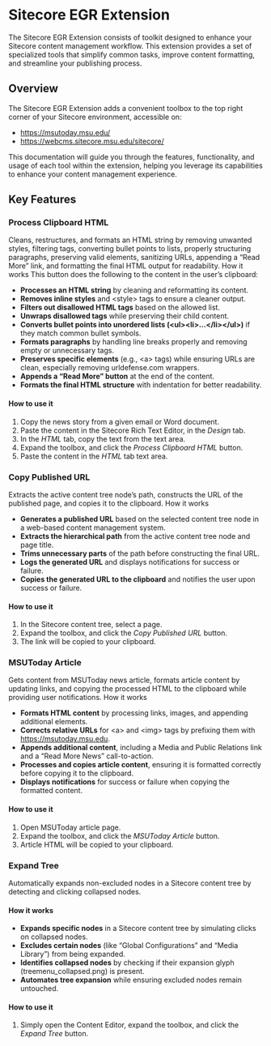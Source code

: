 # Sitecore EGR Extension

The Sitecore EGR Extension consists of toolkit designed to enhance your Sitecore content management workflow. This extension provides a set of specialized tools that simplify common tasks, improve content formatting, and streamline your publishing process.

## Overview

The Sitecore EGR Extension adds a convenient toolbox to the top right corner of your Sitecore environment, accessible on:

- https://msutoday.msu.edu/
- https://webcms.sitecore.msu.edu/sitecore/

This documentation will guide you through the features, functionality, and usage of each tool within the extension, helping you leverage its capabilities to enhance your content management experience.

## Key Features

### Process Clipboard HTML

Cleans, restructures, and formats an HTML string by removing unwanted styles, filtering tags, converting bullet points to lists, properly structuring paragraphs, preserving valid elements, sanitizing URLs, appending a “Read More” link, and formatting the final HTML output for readability.
How it works
This button does the following to the content in the user’s clipboard:

- **Processes an HTML string** by cleaning and reformatting its content.
- **Removes inline styles** and \<style> tags to ensure a cleaner output.
- **Filters out disallowed HTML tags** based on the allowed list.
- **Unwraps disallowed tags** while preserving their child content.
- **Converts bullet points into unordered lists (\<ul>\<li>...\</li>\</ul>)** if they match common bullet symbols.
- **Formats paragraphs** by handling line breaks properly and removing empty or unnecessary tags.
- **Preserves specific elements** (e.g., \<a> tags) while ensuring URLs are clean, especially removing urldefense.com wrappers.
- **Appends a “Read More” button** at the end of the content.
- **Formats the final HTML structure** with indentation for better readability.

#### How to use it

1. Copy the news story from a given email or Word document.
2. Paste the content in the Sitecore Rich Text Editor, in the _Design_ tab.
3. In the _HTML_ tab, copy the text from the text area.
4. Expand the toolbox, and click the _Process Clipboard HTML_ button.
5. Paste the content in the _HTML_ tab text area.

### Copy Published URL

Extracts the active content tree node’s path, constructs the URL of the published page, and copies it to the clipboard.
How it works

- **Generates a published URL** based on the selected content tree node in a web-based content management system.
- **Extracts the hierarchical path** from the active content tree node and page title.
- **Trims unnecessary parts** of the path before constructing the final URL.
- **Logs the generated URL** and displays notifications for success or failure.
- **Copies the generated URL to the clipboard** and notifies the user upon success or failure.

#### How to use it

1. In the Sitecore content tree, select a page.
2. Expand the toolbox, and click the _Copy Published URL_ button.
3. The link will be copied to your clipboard.

### MSUToday Article

Gets content from MSUToday news article, formats article content by updating links, and copying the processed HTML to the clipboard while providing user notifications.
How it works

- **Formats HTML content** by processing links, images, and appending additional elements.
- **Corrects relative URLs** for \<a> and \<img> tags by prefixing them with https://msutoday.msu.edu.
- **Appends additional content**, including a Media and Public Relations link and a “Read More News” call-to-action.
- **Processes and copies article content**, ensuring it is formatted correctly before copying it to the clipboard.
- **Displays notifications** for success or failure when copying the formatted content.

#### How to use it

1. Open MSUToday article page.
2. Expand the toolbox, and click the _MSUToday Article_ button.
3. Article HTML will be copied to your clipboard.

### Expand Tree

Automatically expands non-excluded nodes in a Sitecore content tree by detecting and clicking collapsed nodes.

#### How it works

- **Expands specific nodes** in a Sitecore content tree by simulating clicks on collapsed nodes.
- **Excludes certain nodes** (like “Global Configurations” and “Media Library”) from being expanded.
- **Identifies collapsed nodes** by checking if their expansion glyph (treemenu_collapsed.png) is present.
- **Automates tree expansion** while ensuring excluded nodes remain untouched.

#### How to use it

1. Simply open the Content Editor, expand the toolbox, and click the _Expand Tree_ button.
